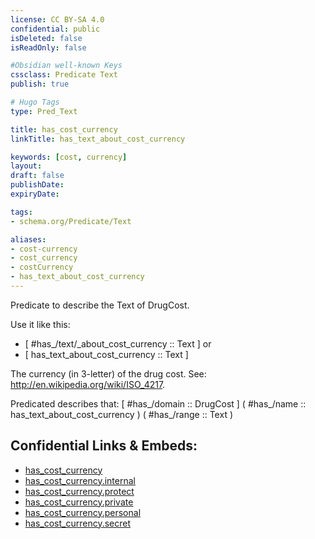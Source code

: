 ```yaml
---
license: CC BY-SA 4.0
confidential: public
isDeleted: false
isReadOnly: false

#Obsidian well-known Keys
cssclass: Predicate Text
publish: true

# Hugo Tags
type: Pred_Text

title: has_cost_currency
linkTitle: has_text_about_cost_currency

keywords: [cost, currency]
layout: 
draft: false
publishDate:
expiryDate: 

tags:
- schema.org/Predicate/Text

aliases:
- cost-currency
- cost_currency
- costCurrency
- has_text_about_cost_currency
---
```


Predicate to describe the Text of DrugCost.

Use it like this: 
- [ #has_/text/_about_cost_currency :: Text ] or 
- [ has_text_about_cost_currency :: Text ] 

The currency (in 3-letter) of the drug cost. See: http://en.wikipedia.org/wiki/ISO_4217.

Predicated describes that: 
[ #has_/domain  :: DrugCost ]
( #has_/name :: has_text_about_cost_currency )
( #has_/range :: Text )



## Confidential Links & Embeds: 
- [has_cost_currency](../../../../_public/schema.org/Predicate/Texts/has_cost_currency.md) 
- [has_cost_currency.internal](../../../../_internal/schema.org/Predicate/Texts/has_cost_currency.internal.md) 
- [has_cost_currency.protect](../../../../_protect/schema.org/Predicate/Texts/has_cost_currency.protect.md) 
- [has_cost_currency.private](../../../../_private/schema.org/Predicate/Texts/has_cost_currency.private.md) 
- [has_cost_currency.personal](../../../../_personal/schema.org/Predicate/Texts/has_cost_currency.personal.md) 
- [has_cost_currency.secret](../../../../_secret/schema.org/Predicate/Texts/has_cost_currency.secret.md) 
